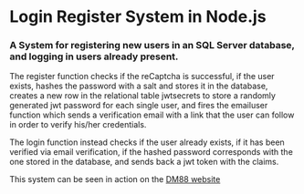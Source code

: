 # Login Register System in Node.js
### A System for registering new users in an SQL Server database, and logging in users already present.


The register function checks if the reCaptcha is successful, if the user exists, hashes the 
password with a salt and stores it in the database, creates a new row in the relational table 
jwtsecrets to store a randomly generated jwt password for each single user, and fires the 
emailuser function which sends a verification email with a link that the user can follow in 
order to verify his/her credentials. 


The login function instead checks if the user already 
exists, if it has been verified via email verification, if the hashed password corresponds with 
the one stored in the database, and sends back a jwt token with the claims.


This system can be seen in action on the [DM88 website](https://diegomary.github.io/#/register)
